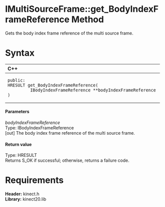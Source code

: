 IMultiSourceFrame::get\_BodyIndexFrameReference Method  
======================================================  

Gets the body index frame reference of the multi source frame. <span id="syntaxSection"></span>

Syntax  
======  

<table>
<colgroup>
<col width="100%" />
</colgroup>
<thead>
<tr class="header">
<th align="left">C++</th>
</tr>
</thead>
<tbody>
<tr class="odd">
<td align="left"><pre><code>public:  
HRESULT get_BodyIndexFrameReference(  
         IBodyIndexFrameReference **bodyIndexFrameReference  
)</code></pre></td>
</tr>
</tbody>
</table>

<span id="ID4EG"></span>
#### Parameters  

*bodyIndexFrameReference*    
Type: IBodyIndexFrameReference  
[out] The body index frame reference of the multi source frame.  

<span id="ID4EP"></span>
#### Return value  

Type: HRESULT  
Returns S\_OK if successful; otherwise, returns a failure code.  

<span id="requirements"></span>

Requirements  
============  

**Header:** kinect.h  
**Library:** kinect20.lib  



<!--Please do not edit the data in the comment block below.-->
<!--
TOCTitle : get_BodyIndexFrameReference Method
RLTitle : IMultiSourceFrame::get_BodyIndexFrameReference Method
KeywordK : get_BodyIndexFrameReference method
KeywordK : IMultiSourceFrame::get_BodyIndexFrameReference method
KeywordF : IMultiSourceFrame::get_BodyIndexFrameReference
KeywordF : get_BodyIndexFrameReference
KeywordF : Microsoft.Kinect.kinect.IMultiSourceFrame.get_BodyIndexFrameReference(IBodyIndexFrameReference@)
KeywordA : M:Microsoft.Kinect.kinect.IMultiSourceFrame.get_BodyIndexFrameReference(IBodyIndexFrameReference@)
AssetID : M:Microsoft.Kinect.kinect.IMultiSourceFrame.get_BodyIndexFrameReference(IBodyIndexFrameReference@)
Locale : en-us
CommunityContent : 1
APIType : Managed
APILocation : 
APIName : Microsoft.Kinect.kinect.IMultiSourceFrame::get_BodyIndexFrameReference
TargetOS : Windows
TopicType : kbSyntax
DevLang : C++
DocSet : K4Wv2
ProjType : K4Wv2Proj
Technology : Kinect for Windows
Product : Kinect for Windows SDK v2
productversion : 20
-->
